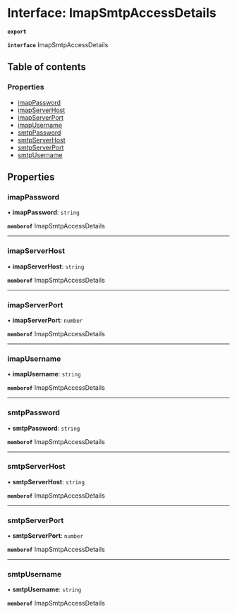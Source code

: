 # Interface: ImapSmtpAccessDetails

**`export`**

**`interface`** ImapSmtpAccessDetails

## Table of contents

### Properties

- [imapPassword](ImapSmtpAccessDetails.md#imappassword)
- [imapServerHost](ImapSmtpAccessDetails.md#imapserverhost)
- [imapServerPort](ImapSmtpAccessDetails.md#imapserverport)
- [imapUsername](ImapSmtpAccessDetails.md#imapusername)
- [smtpPassword](ImapSmtpAccessDetails.md#smtppassword)
- [smtpServerHost](ImapSmtpAccessDetails.md#smtpserverhost)
- [smtpServerPort](ImapSmtpAccessDetails.md#smtpserverport)
- [smtpUsername](ImapSmtpAccessDetails.md#smtpusername)

## Properties

### imapPassword

• **imapPassword**: `string`

**`memberof`** ImapSmtpAccessDetails

___

### imapServerHost

• **imapServerHost**: `string`

**`memberof`** ImapSmtpAccessDetails

___

### imapServerPort

• **imapServerPort**: `number`

**`memberof`** ImapSmtpAccessDetails

___

### imapUsername

• **imapUsername**: `string`

**`memberof`** ImapSmtpAccessDetails

___

### smtpPassword

• **smtpPassword**: `string`

**`memberof`** ImapSmtpAccessDetails

___

### smtpServerHost

• **smtpServerHost**: `string`

**`memberof`** ImapSmtpAccessDetails

___

### smtpServerPort

• **smtpServerPort**: `number`

**`memberof`** ImapSmtpAccessDetails

___

### smtpUsername

• **smtpUsername**: `string`

**`memberof`** ImapSmtpAccessDetails
